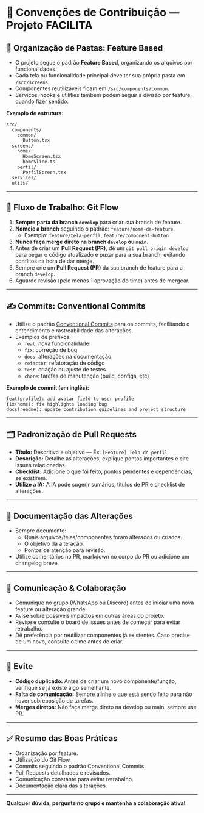 # 📝 Convenções de Contribuição — Projeto FACILITA

## 📂 Organização de Pastas: Feature Based

- O projeto segue o padrão **Feature Based**, organizando os arquivos por funcionalidades.
- Cada tela ou funcionalidade principal deve ter sua própria pasta em `/src/screens`.
- Componentes reutilizáveis ficam em `/src/components/common`.
- Serviços, hooks e utilities também podem seguir a divisão por feature, quando fizer sentido.

**Exemplo de estrutura:**

```
src/
  components/
    common/
      Button.tsx
  screens/
    home/
      HomeScreen.tsx
      homeSlice.ts
    perfil/
      PerfilScreen.tsx
  services/
  utils/
```

---

## 🌳 Fluxo de Trabalho: Git Flow

1. **Sempre parta da branch `develop`** para criar sua branch de feature.
2. **Nomeie a branch** seguindo o padrão: `feature/nome-da-feature`.
   - Exemplo: `feature/tela-perfil`, `feature/component-button`
3. **Nunca faça merge direto na branch `develop` ou `main`**.
4. Antes de criar um **Pull Request (PR)**, dê um `git pull origin develop` para pegar o código atualizado e puxar para a sua branch, evitando conflitos na hora de dar merge.
5. Sempre crie um **Pull Request (PR)** da sua branch de feature para a branch `develop`.
6. Aguarde revisão (pelo menos 1 aprovação do time) antes de mergear.

---

## ✍️ Commits: Conventional Commits

- Utilize o padrão [Conventional Commits](https://www.conventionalcommits.org/en/v1.0.0/) para os commits, facilitando o entendimento e rastreabilidade das alterações.
- Exemplos de prefixos:
  - `feat`: nova funcionalidade
  - `fix`: correção de bug
  - `docs`: alterações na documentação
  - `refactor`: refatoração de código
  - `test`: criação ou ajuste de testes
  - `chore`: tarefas de manutenção (build, configs, etc)

**Exemplo de commit (em inglês):**

```
feat(profile): add avatar field to user profile
fix(home): fix highlights loading bug
docs(readme): update contribution guidelines and project structure
```

---

## 🗂️ Padronização de Pull Requests

- **Título:** Descritivo e objetivo — Ex: `[Feature] Tela de perfil`
- **Descrição:** Detalhe as alterações, explique pontos importantes e cite issues relacionadas.
- **Checklist:** Adicione o que foi feito, pontos pendentes e dependências, se existirem.
- **Utilize a IA:** A IA pode sugerir sumários, títulos de PR e checklist de alterações.

---

## 📝 Documentação das Alterações

- Sempre documente:
  - Quais arquivos/telas/componentes foram alterados ou criados.
  - O objetivo da alteração.
  - Pontos de atenção para revisão.
- Utilize comentários no PR, markdown no corpo do PR ou adicione um changelog breve.

---

## 💬 Comunicação & Colaboração

- Comunique no grupo (WhatsApp ou Discord) antes de iniciar uma nova feature ou alteração grande.
- Avise sobre possíveis impactos em outras áreas do projeto.
- Revise e consulte o board de issues antes de começar para evitar retrabalho.
- Dê preferência por reutilizar componentes já existentes. Caso precise de um novo, consulte o time antes de criar.

---

## 🚫 Evite

- **Código duplicado:** Antes de criar um novo componente/função, verifique se já existe algo semelhante.
- **Falta de comunicação:** Sempre alinhe o que está sendo feito para não haver sobreposição de tarefas.
- **Merges diretos:** Não faça merge direto na develop ou main, sempre use PR.

---

## ✅ Resumo das Boas Práticas

- Organização por feature.
- Utilização do Git Flow.
- Commits seguindo o padrão Conventional Commits.
- Pull Requests detalhados e revisados.
- Comunicação constante para evitar retrabalho.
- Documentação clara das alterações.

---

**Qualquer dúvida, pergunte no grupo e mantenha a colaboração ativa!**

